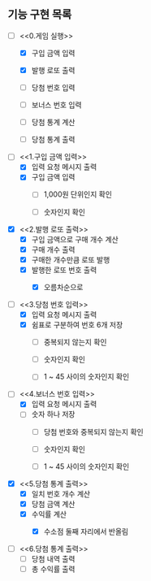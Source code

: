 ## 기능 구현 목록

- [ ] <<0.게임 실행>>
    - [x] 구입 금액 입력
    - [x] 발행 로또 출력
    - [ ] 당첨 번호 입력
    - [ ] 보너스 번호 입력
    - [ ] 당첨 통계 계산
    - [ ] 당첨 통계 출력


- [ ] <<1.구입 금액 입력>>
    - [x] 입력 요청 메시지 출력
    - [x] 구입 금액 입력
        - [ ] 1,000원 단위인지 확인
        - [ ] 숫자인지 확인


- [x] <<2.발행 로또 출력>>
    - [x] 구입 금액으로 구매 개수 계산
    - [x] 구매 개수 출력
    - [x] 구매한 개수만큼 로또 발행
    - [x] 발행한 로또 번호 출력
        - [x] 오름차순으로


- [ ] <<3.당첨 번호 입력>>
    - [x] 입력 요청 메시지 출력
    - [x] 쉼표로 구분하여 번호 6개 저장
        - [ ] 중복되지 않는지 확인
        - [ ] 숫자인지 확인
        - [ ] 1 ~ 45 사이의 숫자인지 확인


- [ ] <<4.보너스 번호 입력>>
    - [x] 입력 요청 메시지 출력
    - [ ] 숫자 하나 저장
        - [ ] 당첨 번호와 중복되지 않는지 확인
        - [ ] 숫자인지 확인
        - [ ] 1 ~ 45 사이의 숫자인지 확인


- [x] <<5.당첨 통계 출력>>
    - [x] 일치 번호 개수 계산
    - [x] 당첨 금액 계산
    - [x] 수익률 계산
        - [x] 수소점 둘째 자리에서 반올림


- [ ] <<6.당첨 통계 출력>>
    - [ ] 당첨 내역 출력
    - [ ] 총 수익률 출력

